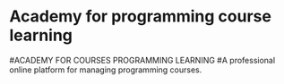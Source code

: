 # Academy for programming course learning  
#ACADEMY FOR COURSES PROGRAMMING LEARNING
#A professional online platform for managing programming courses.
